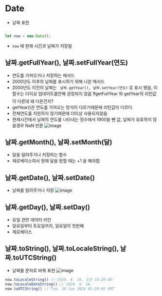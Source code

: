 # Date
- 날짜 표현


```javascript

let now = new Date();

```
- `now` 에 현재 시간과 날짜가 저장됨

## 날짜.getFullYear(), 날짜.setFullYear(연도)
- 연도를 가져오거나 저장하는 메서드
- 2000년도 이후의 날짜를 표시하기 위해 나온 매서드
- 2000년도 이전의 날짜는 ` 날짜.getYear(), 날짜.setYear(연도)` 로 표시 됐음, 이 함수는 더이상 업데이트를안해 권장되지 않음
❓getFullYear 와 getYear의 리턴값이 다른데 왜 다른건지?
- getYear()은 연도를 가져오는 방식이 다르기때문에 리턴값이 다르다.
- 전체연도를 지원하지 않기때문에 더이상 사용되지않음
- 현재시간에서 날짜의 연도를 나타내는 정수에서 1900을 뺀 값, 날짜가 유효하지 않을경우 NaN 반환
![image](https://github.com/786khk/javascript_ref_zeroCho/assets/78067072/ea503aae-c877-4fe9-8e41-e7a431bb7b13)

## 날짜.getMonth(), 날짜.setMonth(달)
- 달을 알려주거나 저장하는 함수
- 제로베이스여서 현재 달을 원할 때는 +1 을 해야함
## 날짜.getDate(), 날짜.setDate()
- 날짜를 알려주거나 저장
![image](https://github.com/786khk/javascript_ref_zeroCho/assets/78067072/a50b3231-754d-4cbb-8d04-312661a3d1c5)


## 날짜.getDay(), 날짜.setDay()
- 요일 관련 데이터 리턴 
- 일요일부터 토요일까지, 일요일이 첫번째
- 제로베이스

## 날짜.toString(), 날짜.toLocaleString(), 날짜.toUTCString()
- 날짜를 문자로 바꿔 표현
![image](https://github.com/786khk/javascript_ref_zeroCho/assets/78067072/b58a63c3-6b88-43b9-b6f5-0b68e99d59a1)



``` javascript
now.toLocaleString() //'2024. 6. 18. 오전 10:20:45'
now.toLocaleDateString() //'2024. 6. 18.'
now.toUTCString() //'Tue, 18 Jun 2024 01:20:45 GMT'

```

